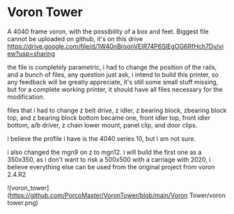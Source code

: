 # Voron Tower
A 4040 frame voron, with the possibility of a box and feet.
Biggest file cannot be uploaded on github, it's on this drive 
https://drive.google.com/file/d/1W40nBroonVElR74P6SIEgOG6RfHch7Dv/view?usp=sharing


the file is completely parametric, i had to change the position of the rails, and a bunch of files, any question just ask, i intend to build this printer, so any feedback will be greatly appreciate, it's still some small stuff missing, but for a complete working printer, it should have all files necessary for the modification. 

files that i had to change z belt drive, z idler, z bearing block, zbearing block top, and z bearing block bottom became one, front idler top, front idler bottom, a/b driver, z chain lower mount, panel clip, and door clips. 

i believe the profile i have is the 4040 series 10, but i am not sure. 

i also changed the mgn9 on z to mgn12. i will build the first one as a 350x350, as i don't want to risk a 500x500 with a carriage with 2020, i believe everything else can be used from the original project from voron 2.4.R2

![voron_tower](https://github.com/PorcoMaster/VoronTower/blob/main/Voron Tower/voron tower.png)
